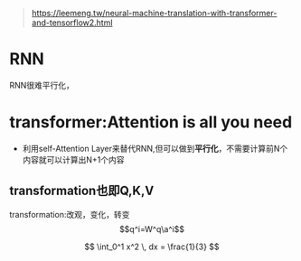 > https://leemeng.tw/neural-machine-translation-with-transformer-and-tensorflow2.html
# RNN
RNN很难平行化，
# transformer:Attention is all you need
- 利用self-Attention Layer来替代RNN,但可以做到**平行化**，不需要计算前N个内容就可以计算出N+1个内容

## transformation也即Q,K,V
transformation:改观，变化，转变
$$q^i=W^q\a^i$$

$$
\int_0^1 x^2 \, dx = \frac{1}{3}
$$
